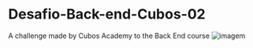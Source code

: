# Desafio-Back-end-Cubos-02
A challenge made by Cubos Academy to the Back  End course
![imagem](https://user-images.githubusercontent.com/95707984/166990311-5ee8f047-81e4-49ea-9567-40ca6826eacb.png)
